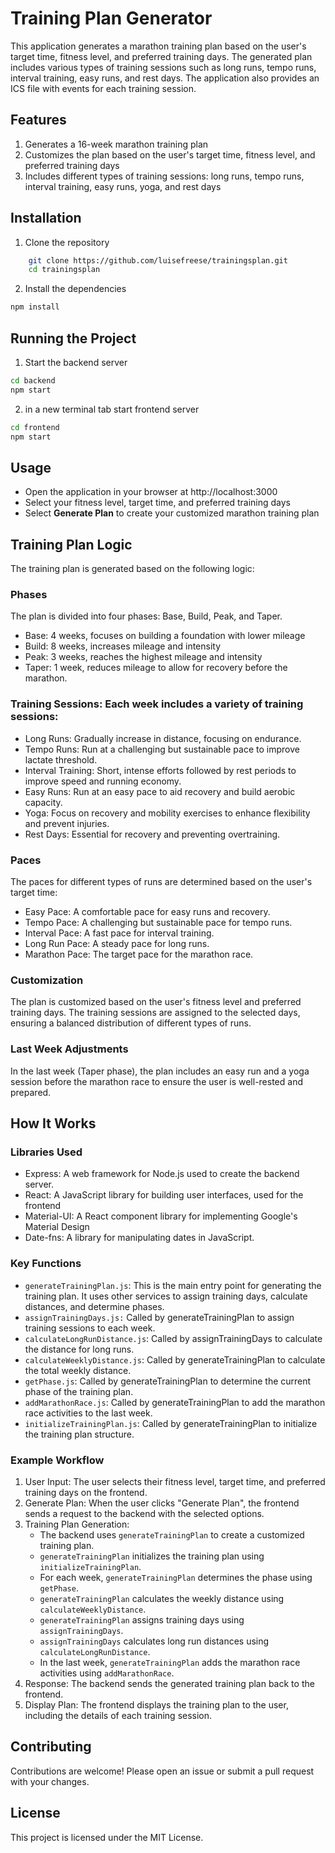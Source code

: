 # Training Plan Generator

This application generates a marathon training plan based on the user's target time, fitness level, and preferred training days. The generated plan includes various types of training sessions such as long runs, tempo runs, interval training, easy runs, and rest days. The application also provides an ICS file with events for each training session.

## Features

1. Generates a 16-week marathon training plan
2. Customizes the plan based on the user's target time, fitness level, and preferred training days
3. Includes different types of training sessions: long runs, tempo runs, interval training, easy runs, yoga, and rest days




## Installation

1. Clone the repository

```sh
    git clone https://github.com/luisefreese/trainingsplan.git
    cd trainingsplan
```

2. Install the dependencies

```sh
npm install
```

## Running the Project

1. Start the backend server

```sh
cd backend
npm start
```

2. in a new terminal tab start frontend server

```sh
cd frontend
npm start
```

## Usage

* Open the application in your browser at http://localhost:3000
* Select your fitness level, target time, and preferred training days
* Select **Generate Plan** to create your customized marathon training plan

## Training Plan Logic

The training plan is generated based on the following logic:

### Phases

The plan is divided into four phases: Base, Build, Peak, and Taper.

* Base: 4 weeks, focuses on building a foundation with lower mileage
* Build: 8 weeks, increases mileage and intensity
* Peak: 3 weeks, reaches the highest mileage and intensity
* Taper: 1 week, reduces mileage to allow for recovery before the marathon.

### Training Sessions: Each week includes a variety of training sessions:

* Long Runs: Gradually increase in distance, focusing on endurance.
* Tempo Runs: Run at a challenging but sustainable pace to improve lactate threshold.
* Interval Training: Short, intense efforts followed by rest periods to improve speed and running economy.
* Easy Runs: Run at an easy pace to aid recovery and build aerobic capacity.
* Yoga: Focus on recovery and mobility exercises to enhance flexibility and prevent injuries.
* Rest Days: Essential for recovery and preventing overtraining.

### Paces

The paces for different types of runs are determined based on the user's target time:

* Easy Pace: A comfortable pace for easy runs and recovery.
* Tempo Pace: A challenging but sustainable pace for tempo runs.
* Interval Pace: A fast pace for interval training.
* Long Run Pace: A steady pace for long runs.
* Marathon Pace: The target pace for the marathon race.

### Customization

The plan is customized based on the user's fitness level and preferred training days. The training sessions are assigned to the selected days, ensuring a balanced distribution of different types of runs.

### Last Week Adjustments

In the last week (Taper phase), the plan includes an easy run and a yoga session before the marathon race to ensure the user is well-rested and prepared.

## How It Works

### Libraries Used

* Express: A web framework for Node.js used to create the backend server.
* React: A JavaScript library for building user interfaces, used for the frontend
* Material-UI: A React component library for implementing Google's Material Design
* Date-fns: A library for manipulating dates in JavaScript.

### Key Functions

* `generateTrainingPlan.js`: This is the main entry point for generating the training plan. It uses other services to assign training days, calculate distances, and determine phases.
* `assignTrainingDays.js:` Called by generateTrainingPlan to assign training sessions to each week.
* `calculateLongRunDistance.js`: Called by assignTrainingDays to calculate the distance for long runs.
* `calculateWeeklyDistance.js`: Called by generateTrainingPlan to calculate the total weekly distance.
* `getPhase.js`: Called by generateTrainingPlan to determine the current phase of the training plan.
* `addMarathonRace.js`: Called by generateTrainingPlan to add the marathon race activities to the last week.
* `initializeTrainingPlan.js`: Called by generateTrainingPlan to initialize the training plan structure.

### Example Workflow

1. User Input: The user selects their fitness level, target time, and preferred training days on the frontend.
2. Generate Plan: When the user clicks "Generate Plan", the frontend sends a request to the backend with the selected options.
3. Training Plan Generation:
    * The backend uses `generateTrainingPlan` to create a customized training plan.
    * `generateTrainingPlan` initializes the training plan using `initializeTrainingPlan`.
    * For each week, `generateTrainingPlan` determines the phase using `getPhase`.
    * `generateTrainingPlan` calculates the weekly distance using `calculateWeeklyDistance`.
    * `generateTrainingPlan` assigns training days using `assignTrainingDays`.
    * `assignTrainingDays` calculates long run distances using `calculateLongRunDistance`.
    * In the last week, `generateTrainingPlan` adds the marathon race activities using `addMarathonRace`.
4. Response: The backend sends the generated training plan back to the frontend.
5. Display Plan: The frontend displays the training plan to the user, including the details of each training session.

## Contributing

Contributions are welcome! Please open an issue or submit a pull request with your changes.

## License

This project is licensed under the MIT License.
